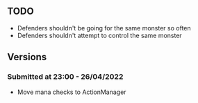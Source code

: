 ## TODO

* Defenders shouldn't be going for the same monster so often
* Defenders shouldn't attempt to control the same monster

## Versions

### Submitted at 23:00 - 26/04/2022
* Move mana checks to ActionManager
